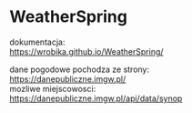 # WeatherSpring

dokumentacja:  
https://wrobika.github.io/WeatherSpring/  

dane pogodowe pochodza ze strony:  
https://danepubliczne.imgw.pl/  
mozliwe miejscowosci:  
https://danepubliczne.imgw.pl/api/data/synop
